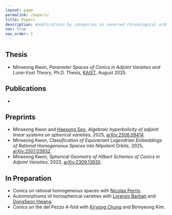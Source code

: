 ```yaml
---
layout: page
permalink: /papers/
title: Papers
description: #publications by categories in reversed chronological order. generated by jekyll-scholar.
nav: true
nav_order: 1
---
```

## Thesis
* Minseong Kwon, *Parameter Spaces of Conics in Adjoint Varieties and Luna-Vust Theory*, Ph.D. Thesis, [KAIST](https://library.kaist.ac.kr/search/ctlgSearch/posesn/view.do?bibctrlno=1142956&se=t0&ty=B&_csrf=6574c1ac-5478-454e-95b7-cf69652264c1), August 2025.

## Publications
* 

## Preprints
* Minseong Kwon and [Haesong Seo](https://sites.google.com/view/haesongseo/home), *Algebraic hyperbolicity of adjoint linear systems on spherical varieties*, 2025, [arXiv:2508.09414](https://arxiv.org/abs/2508.09414).
* Minseong Kwon, *Classification of Equivariant Legendrian Embeddings of Rational Homogeneous Spaces into Nilpotent Orbits*, 2025, [arXiv:2507.03932](https://arxiv.org/abs/2507.03932).
* Minseong Kwon, *Spherical Geometry of Hilbert Schemes of Conics in Adjoint Varieties*, 2023, [arXiv:2309.13935](https://arxiv.org/abs/2309.13935).

## In Preparation
* Conics on rational homogeneous spaces with [Nicolas Perrin](https://perso.pages.math.cnrs.fr/users/nicolas.perrin/).
* Automorphisms of horospherical varieties with [Lorenzo Barban](https://sites.google.com/view/lorenzobarban/) and [DongSeon Hwang](https://ccg.ibs.re.kr/members/).
* Conics on the del Pezzo 4-fold with [Kiryong Chung](https://sites.google.com/site/kiryongchung/home) and Bomyeong Kim.
